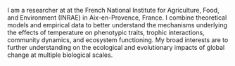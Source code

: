 I am a researcher at at the French National Institute for Agriculture, Food, and Environment (INRAE) in Aix-en-Provence, France. I combine theoretical models and empirical data to better understand the mechanisms underlying the effects of temperature on phenotypic traits, trophic interactions, community dynamics, and ecosystem functioning. My broad interests are to further understanding on the ecological and evolutionary impacts of global change at multiple biological scales.
